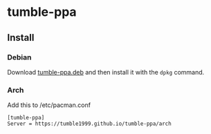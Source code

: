 # tumble-ppa

## Install

### Debian

Download [tumble-ppa.deb](/debian/tumble-ppa.deb) and then install it with the `dpkg` command.

### Arch

Add this to /etc/pacman.conf

```
[tumble-ppa]
Server = https://tumble1999.github.io/tumble-ppa/arch
```
